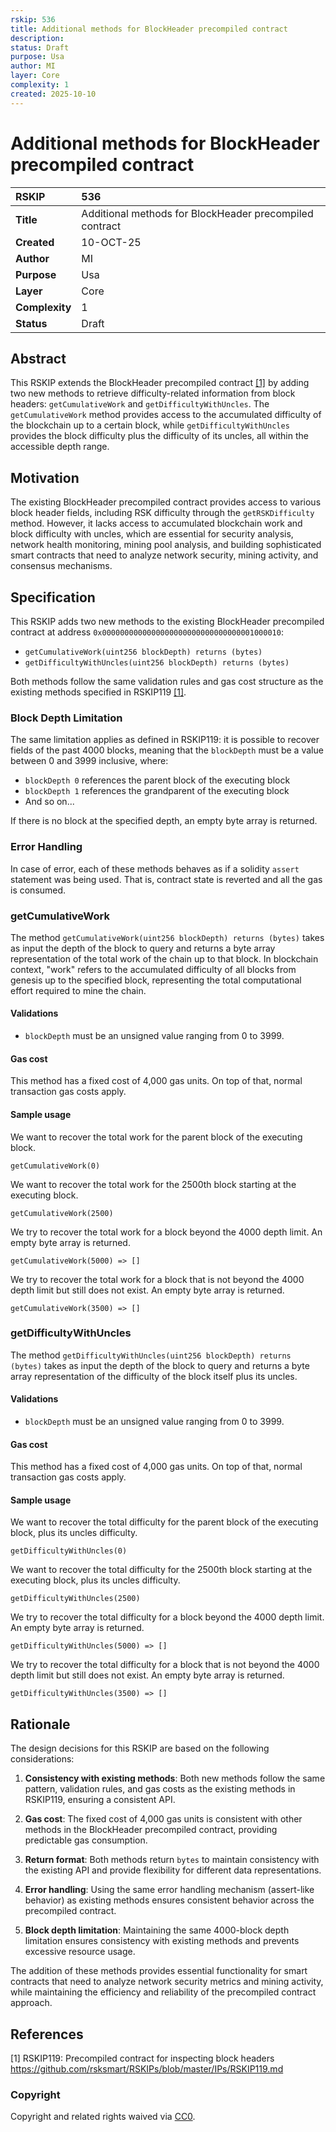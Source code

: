```yaml
---
rskip: 536
title: Additional methods for BlockHeader precompiled contract
description: 
status: Draft
purpose: Usa
author: MI
layer: Core
complexity: 1
created: 2025-10-10
---
```

# Additional methods for BlockHeader precompiled contract

|RSKIP          |536 |
| :------------ |:------------- |
|**Title**      |Additional methods for BlockHeader precompiled contract |
|**Created**    |10-OCT-25 |
|**Author**     |MI |
|**Purpose**    |Usa |
|**Layer**      |Core |
|**Complexity** |1 |
|**Status**     |Draft |

## Abstract

This RSKIP extends the BlockHeader precompiled contract [[1]](#references) by adding two new methods to retrieve difficulty-related information from block headers: `getCumulativeWork` and `getDifficultyWithUncles`. The `getCumulativeWork` method provides access to the accumulated difficulty of the blockchain up to a certain block, while `getDifficultyWithUncles` provides the block difficulty plus the difficulty of its uncles, all within the accessible depth range.

## Motivation

The existing BlockHeader precompiled contract provides access to various block header fields, including RSK difficulty through the `getRSKDifficulty` method. However, it lacks access to accumulated blockchain work and block difficulty with uncles, which are essential for security analysis, network health monitoring, mining pool analysis, and building sophisticated smart contracts that need to analyze network security, mining activity, and consensus mechanisms.

## Specification

This RSKIP adds two new methods to the existing BlockHeader precompiled contract at address `0x0000000000000000000000000000000001000010`:

- `getCumulativeWork(uint256 blockDepth) returns (bytes)`
- `getDifficultyWithUncles(uint256 blockDepth) returns (bytes)`

Both methods follow the same validation rules and gas cost structure as the existing methods specified in RSKIP119 [[1]](#references).

### Block Depth Limitation

The same limitation applies as defined in RSKIP119: it is possible to recover fields of the past 4000 blocks, meaning that the `blockDepth` must be a value between 0 and 3999 inclusive, where:
- `blockDepth 0` references the parent block of the executing block
- `blockDepth 1` references the grandparent of the executing block
- And so on...

If there is no block at the specified depth, an empty byte array is returned.

### Error Handling

In case of error, each of these methods behaves as if a solidity `assert` statement was being used. That is, contract state is reverted and all the gas is consumed.

### getCumulativeWork

The method `getCumulativeWork(uint256 blockDepth) returns (bytes)` takes as input the depth of the block to query and returns a byte array representation of the total work of the chain up to that block. In blockchain context, "work" refers to the accumulated difficulty of all blocks from genesis up to the specified block, representing the total computational effort required to mine the chain.

#### Validations

- `blockDepth` must be an unsigned value ranging from 0 to 3999.

#### Gas cost

This method has a fixed cost of 4,000 gas units. On top of that, normal transaction gas costs apply.

#### Sample usage

We want to recover the total work for the parent block of the executing block.

```
getCumulativeWork(0)
```

We want to recover the total work for the 2500th block starting at the executing block.

```
getCumulativeWork(2500)
```

We try to recover the total work for a block beyond the 4000 depth limit. An empty byte array is returned.

```
getCumulativeWork(5000) => []
```

We try to recover the total work for a block that is not beyond the 4000 depth limit but still does not exist. An empty byte array is returned.

```
getCumulativeWork(3500) => []
```

### getDifficultyWithUncles

The method `getDifficultyWithUncles(uint256 blockDepth) returns (bytes)` takes as input the depth of the block to query and returns a byte array representation of the difficulty of the block itself plus its uncles.

#### Validations

- `blockDepth` must be an unsigned value ranging from 0 to 3999.

#### Gas cost

This method has a fixed cost of 4,000 gas units. On top of that, normal transaction gas costs apply.

#### Sample usage

We want to recover the total difficulty for the parent block of the executing block, plus its uncles difficulty.

```
getDifficultyWithUncles(0)
```

We want to recover the total difficulty for the 2500th block starting at the executing block, plus its uncles difficulty.

```
getDifficultyWithUncles(2500)
```

We try to recover the total difficulty for a block beyond the 4000 depth limit. An empty byte array is returned.

```
getDifficultyWithUncles(5000) => []
```

We try to recover the total difficulty for a block that is not beyond the 4000 depth limit but still does not exist. An empty byte array is returned.

```
getDifficultyWithUncles(3500) => []
```

## Rationale

The design decisions for this RSKIP are based on the following considerations:

1. **Consistency with existing methods**: Both new methods follow the same pattern, validation rules, and gas costs as the existing methods in RSKIP119, ensuring a consistent API.

2. **Gas cost**: The fixed cost of 4,000 gas units is consistent with other methods in the BlockHeader precompiled contract, providing predictable gas consumption.

3. **Return format**: Both methods return `bytes` to maintain consistency with the existing API and provide flexibility for different data representations.

4. **Error handling**: Using the same error handling mechanism (assert-like behavior) as existing methods ensures consistent behavior across the precompiled contract.

5. **Block depth limitation**: Maintaining the same 4000-block depth limitation ensures consistency with existing methods and prevents excessive resource usage.

The addition of these methods provides essential functionality for smart contracts that need to analyze network security metrics and mining activity, while maintaining the efficiency and reliability of the precompiled contract approach.

## References

[1] RSKIP119: Precompiled contract for inspecting block headers https://github.com/rsksmart/RSKIPs/blob/master/IPs/RSKIP119.md

### Copyright

Copyright and related rights waived via [CC0](https://creativecommons.org/publicdomain/zero/1.0/).
